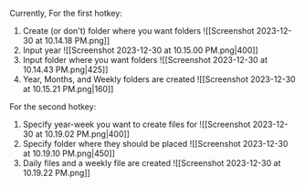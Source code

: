 Currently, 
For the first hotkey:
1. Create (or don't) folder where you want folders
	![[Screenshot 2023-12-30 at 10.14.18 PM.png]]
2. Input year
	![[Screenshot 2023-12-30 at 10.15.00 PM.png|400]]
3. Input folder where you want folders
	![[Screenshot 2023-12-30 at 10.14.43 PM.png|425]]
4. Year, Months, and Weekly folders are created
	![[Screenshot 2023-12-30 at 10.15.21 PM.png|160]]

For the second hotkey:
1. Specify year-week you want to create files for
	![[Screenshot 2023-12-30 at 10.19.02 PM.png|400]]
2. Specify folder where they should be placed
	![[Screenshot 2023-12-30 at 10.19.10 PM.png|450]]
3. Daily files and a weekly file are created
	![[Screenshot 2023-12-30 at 10.19.22 PM.png]]
